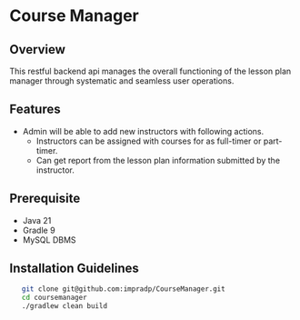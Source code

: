 # Course Manager

## Overview
This restful backend api manages the overall functioning of the lesson plan manager through systematic and seamless user operations.

## Features
 - Admin will be able to add new instructors with following actions.
   - Instructors can be assigned with courses for as full-timer or part-timer.
   - Can get report from the lesson plan information submitted by the instructor.

## Prerequisite
- Java 21
- Gradle 9
- MySQL DBMS

## Installation Guidelines
```bash
   git clone git@github.com:impradp/CourseManager.git
   cd coursemanager
   ./gradlew clean build
```
